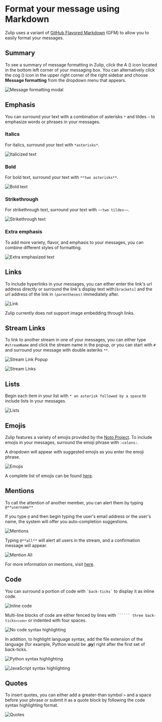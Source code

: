 # Format your message using Markdown

Zulip uses a variant of
[GitHub Flavored Markdown](https://github.com/adam-p/markdown-here/wiki/Markdown-Cheatsheet#tables)
(GFM) to allow you to easily format your messages.

## Summary

To see a summary of message formatting in Zulip, click the A (<i
class="icon-vector-font"></i>) icon located in the bottom left corner of
your messaging box. You can alternatively click the cog (<i
class="icon-vector-cog"></i>) icon in the upper right corner of the right
sidebar and choose **Message formatting** from the dropdown menu that
appears.

![Message formatting modal](/static/images/help/message-formatting-summary.png)

## Emphasis

You can surround your text with a combination of asterisks `*` and
tildes `~` to emphasize words or phrases in your messages.

### Italics

For italics, surround your text with `*asterisks*`.

![Italicized text](/static/images/help/italics-screenshot.png)

### Bold

For bold text, surround your text with `**two asterisks**`.

![Bold text](/static/images/help/bold-screenshot.png)

### Strikethrough

For strikethrough text, surround your text with `~~two tildes~~`.

![Strikethrough text](/static/images/help/strikethrough-screenshot.png)

### Extra emphasis

To add more variety, flavor, and emphasis to your messages, you can
combine different styles of formatting.

![Extra emphasized text](/static/images/help/extra-emphasis-screenshot.png)

## Links

To include hyperlinks in your messages, you can either enter the
link's url address directly or surround the link's display text
with`[brackets]` and the url address of the link in `(parentheses)`
immediately after.

![Link](/static/images/help/link-screenshot.png)

Zulip currently does not support image embedding through links.

## Stream Links

To link to another stream in one of your messages, you can either type
`#streamName` and click the stream name in the popup, or you can start
with `#` and surround your message with double asteriks `**`.

![Stream Link Popup](/static/images/help/stream-link-pop-screenshot.png)

![Stream Links](/static/images/help/stream-link-screenshot.png)

## Lists

Begin each item in your list with `* an asterisk followed by a space`
to include lists in your messages.

![Lists](/static/images/help/lists-screenshot.png)

## Emojis

Zulip features a variety of emojis provided by the
[Noto Project](https://code.google.com/p/noto/). To include emojis in
your messages, surround the emoji phrase with `:colons:`.

A dropdown will appear with suggested emojis as you enter the emoji phrase.

![Emojis](/static/images/help/emojis-screenshot.png)

A complete list of emojis can be found [here](http://www.webpagefx.com/tools/emoji-cheat-sheet/).

## Mentions

To call the attention of another member, you can alert them by typing
`@**username**`

If you type `@` and then begin typing the user's email address or the
user's name, the system will offer you auto-completion suggestions.

![Mentions](/static/images/help/mention-screenshot.png)

Typing `@**all**` will alert all users in the stream, and a
confirmation message will appear.

![Mention All](/static/images/help/all-confirm.png)

For more information on mentions, visit [here](/help/at-mention-a-team-member).

## Code

You can surround a portion of code with ``
`back-ticks`
`` to display it as inline code.

![Inline code](/static/images/help/inline-code-screenshot.png)

Multi-line blocks of code are either fenced by lines with <code>``````
three back-ticks```<code>```</code></code> or indented with four
spaces.

![No code syntax highlighting](/static/images/help/no-syntax.png)

In addition, to highlight language syntax, add the file extension of
the language (for example, Python would be **.py**) right after the
first set of back-ticks.

![Python syntax highlighting](/static/images/help/python-syntax.png)

![JavaScript syntax highlighting](/static/images/help/javascript-syntax.png)

## Quotes

To insert quotes, you can either add a greater-than symbol ```>``` and
a space before your phrase or submit it as a quote block by following
the code syntax highlighting format.

![Quotes](/static/images/help/quotes-screenshot.png)
